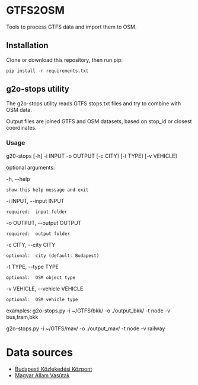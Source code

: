 # GTFS2OSM

Tools to process GTFS data and import them to OSM.

## Installation

Clone or download this repository, then run pip:

    pip install -r requirements.txt

## g2o-stops utility

The g2o-stops utility reads GTFS stops.txt files and try to combine with OSM data.

Output files are joined GTFS and OSM datasets, based on stop_id or closest coordinates.

### Usage

g20-stops [-h] -i INPUT -o OUTPUT [-c CITY] [-t TYPE] [-v VEHICLE]

optional arguments:

-h, --help

    show this help message and exit

-i INPUT, --input INPUT

    required:  input folder

-o OUTPUT, --output OUTPUT

    required:  output folder

-c CITY, --city CITY

    optional:  city (default: Budapest)

-t TYPE, --type TYPE

    optional:  OSM object type

-v VEHICLE, --vehicle VEHICLE

    optional:  OSM vehicle type

examples:
  g2o-stops.py -i ~/GTFS/bkk/ -o ./output_bkk/ -t node -v bus,tram,bkk

  g2o-stops.py -i ~/GTFS/mav/ -o ./output_mav/ -t node -v railway

# Data sources

* [Budapesti Közlekedési Központ](http://www.bkk.hu/gtfs/budapest_gtfs.zip)
* [Magyar Állam Vasútak](https://www.mavcsoport.hu/gtfs/gtfsMavMenetrend.zip)
